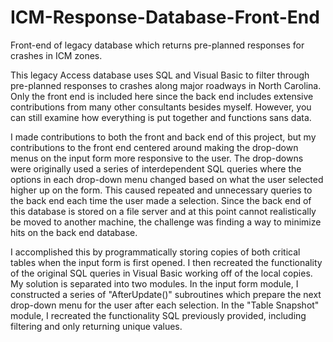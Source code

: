 # ICM-Response-Database-Front-End
Front-end of legacy database which returns pre-planned responses for crashes in ICM zones.

This legacy Access database uses SQL and Visual Basic to filter through pre-planned responses to crashes along major roadways in North Carolina.  Only the front end is included here since the back end includes extensive contributions from many other consultants besides myself.  However, you can still examine how everything is put together and functions sans data.

I made contributions to both the front and back end of this project, but my contributions to the front end centered around making the drop-down menus on the input form more responsive to the user.  The drop-downs were originally used a series of interdependent SQL queries where the options in each drop-down menu changed based on what the user selected higher up on the form.  This caused repeated and unnecessary queries to the back end each time the user made a selection.  Since the back end of this database is stored on a file server and at this point cannot realistically be moved to another machine, the challenge was finding a way to minimize hits on the back end database.

I accomplished this by programmatically storing copies of both critical tables when the input form is first opened.  I then recreated the functionality of the original SQL queries in Visual Basic working off of the local copies.  My solution is separated into two modules.  In the input form module, I constructed a series of "AfterUpdate()" subroutines which prepare the next drop-down menu for the user after each selection.  In the "Table Snapshot" module, I recreated the functionality SQL previously provided, including filtering and only returning unique values.
